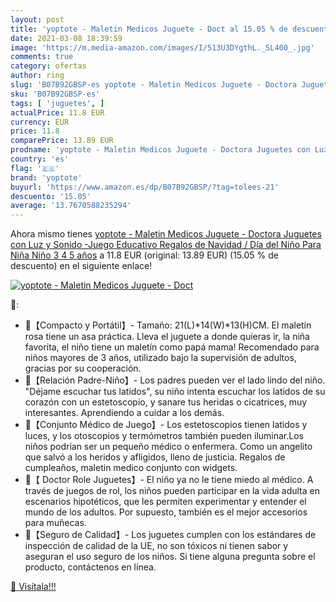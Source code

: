 ```yaml
---
layout: post
title: 'yoptote - Maletin Medicos Juguete - Doct al 15.05 % de descuento'
date: 2021-03-08 18:39:59
image: 'https://m.media-amazon.com/images/I/513U3DYgthL._SL400_.jpg'
comments: true
category: ofertas
author: ring
slug: 'B07B92GBSP-es yoptote - Maletin Medicos Juguete - Doctora Juguetes con...'
sku: 'B07B92GBSP-es'
tags: [ 'juguetes', ]
actualPrice: 11.8 EUR
currency: EUR
price: 11.8
comparePrice: 13.89 EUR
prodname: 'yoptote - Maletin Medicos Juguete - Doctora Juguetes con Luz y Sonido -Juego Educativo Regalos de Navidad / Día del Niño Para Niña Niño 3 4 5 años'
country: 'es'
flag: '🇪🇸'
brand: 'yoptote'
buyurl: 'https://www.amazon.es/dp/B07B92GBSP/?tag=tolees-21'
descuento: '15.05'
average: '13.7670588235294'
---
```


Ahora mismo tienes [yoptote - Maletin Medicos Juguete - Doctora Juguetes con Luz y Sonido -Juego Educativo Regalos de Navidad / Día del Niño Para Niña Niño 3 4 5 años](https://www.amazon.es/dp/B07B92GBSP/?tag=tolees-21) a 11.8 EUR (original: 13.89 EUR) (15.05 %  de descuento) en el siguiente enlace!

[![yoptote - Maletin Medicos Juguete - Doct](https://m.media-amazon.com/images/I/513U3DYgthL._SL400_.jpg)](https://www.amazon.es/dp/B07B92GBSP/?tag=tolees-21)

🔎:

- 💊【Compacto y Portátil】- Tamaño: 21(L)*14(W)*13(H)CM. El maletín rosa tiene un asa práctica. Lleva el juguete a donde quieras ir, la niña favorita, el niño tiene un maletín como papá mama! Recomendado para niños mayores de 3 años, utilizado bajo la supervisión de adultos, gracias por su cooperación.
- 💊【Relación Padre-Niño】- Los padres pueden ver el lado lindo del niño. "Déjame escuchar tus latidos", su niño intenta escuchar los latidos de su corazón con un estetoscopio, y sanare tus heridas o cicatrices, muy interesantes. Aprendiendo a cuidar a los demás.
- 💊【Conjunto Médico de Juego】- Los estetoscopios tienen latidos y luces, y los otoscopios y termómetros también pueden iluminar.Los niños podrían ser un pequeño médico o enfermera. Como un angelito que salvó a los heridos y afligidos, lleno de justicia. Regalos de cumpleaños, maletin medico conjunto con widgets.
- 💊【 Doctor Role Juguetes】- El niño ya no le tiene miedo al médico. A través de juegos de rol, los niños pueden participar en la vida adulta en escenarios hipotéticos, que les permiten experimentar y entender el mundo de los adultos. Por supuesto, también es el mejor accesorios para muñecas.
- 💊【Seguro de Calidad】- Los juguetes cumplen con los estándares de inspección de calidad de la UE, no son tóxicos ni tienen sabor y aseguran el uso seguro de los niños. Si tiene alguna pregunta sobre el producto, contáctenos en línea.

[🛒 Visítala!!!](https://www.amazon.es/dp/B07B92GBSP/?tag=tolees-21)
